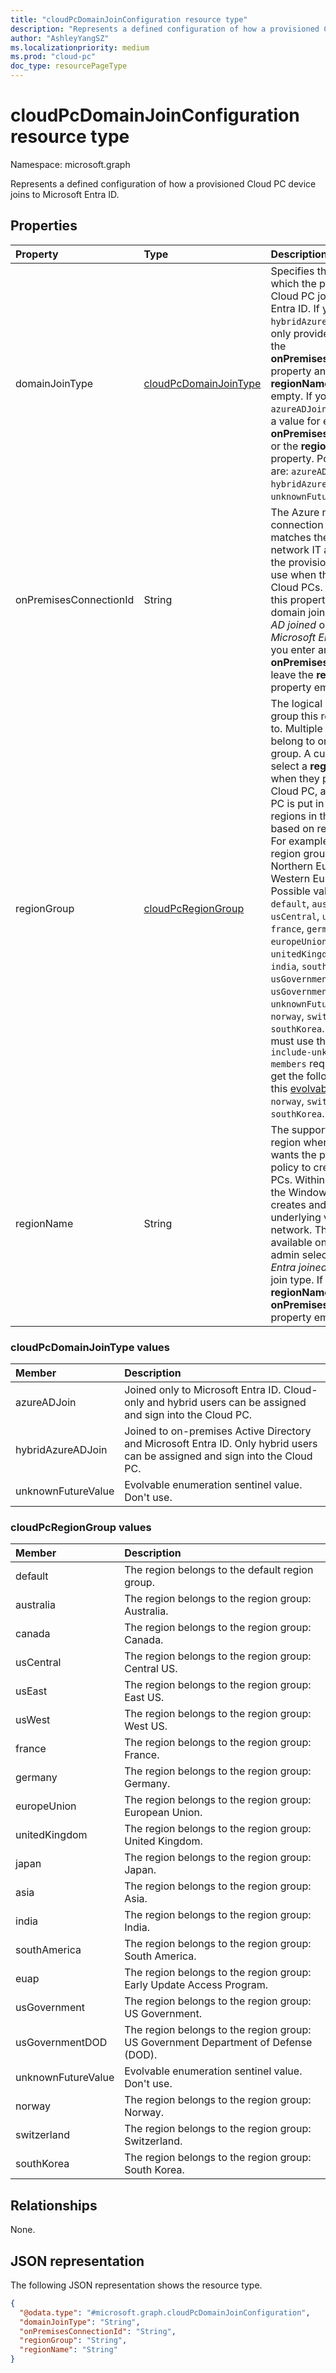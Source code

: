 ```yaml
---
title: "cloudPcDomainJoinConfiguration resource type"
description: "Represents a defined configuration of how a provisioned Cloud PC device joins to Microsoft Entra ID."
author: "AshleyYangSZ"
ms.localizationpriority: medium
ms.prod: "cloud-pc"
doc_type: resourcePageType
---
```


# cloudPcDomainJoinConfiguration resource type

Namespace: microsoft.graph

Represents a defined configuration of how a provisioned Cloud PC device joins to Microsoft Entra ID.

## Properties

|Property|Type|Description|
|:---|:---|:---|
|domainJoinType|[cloudPcDomainJoinType](#cloudpcdomainjointype-values)|Specifies the method by which the provisioned Cloud PC joins Microsoft Entra ID. If you choose the `hybridAzureADJoin` type, only provide a value for the **onPremisesConnectionId** property and leave the **regionName** property empty. If you choose the `azureADJoin` type, provide a value for either the **onPremisesConnectionId** or the **regionName** property. Possible values are: `azureADJoin`, `hybridAzureADJoin`, `unknownFutureValue`.|
|onPremisesConnectionId|String|The Azure network connection ID that matches the virtual network IT admins want the provisioning policy to use when they create Cloud PCs. You can use this property in both domain join types: _Azure AD joined_ or _Hybrid Microsoft Entra joined_. If you enter an **onPremisesConnectionId**, leave the **regionName** property empty.|
|regionGroup|[cloudPcRegionGroup](#cloudpcregiongroup-values)|The logical geographic group this region belongs to. Multiple regions can belong to one region group. A customer can select a **regionGroup** when they provision a Cloud PC, and the Cloud PC is put in one of the regions in the group based on resource status. For example, the Europe region group contains the Northern Europe and Western Europe regions. Possible values are: `default`, `australia`, `canada`, `usCentral`, `usEast`, `usWest`, `france`, `germany`, `europeUnion`, `unitedKingdom`, `japan`, `asia`, `india`, `southAmerica`, `euap`, `usGovernment`, `usGovernmentDOD`, `unknownFutureValue`, `norway`, `switzerland`, `southKorea`. Note that you must use the `Prefer: include-unknown-enum-members` request header to get the following values in this [evolvable enum](/graph/best-practices-concept#handling-future-members-in-evolvable-enumerations): `norway`, `switzerland`, `southKorea`. Read-only.|
|regionName|String|The supported Azure region where the IT admin wants the provisioning policy to create Cloud PCs. Within this region, the Windows 365 service creates and manages the underlying virtual network. This option is available only when the IT admin selects _Microsoft Entra joined_ as the domain join type. If you enter a **regionName**, leave the **onPremisesConnectionId** property empty.|

### cloudPcDomainJoinType values

| Member             | Description                                                                                                                  |
|:-------------------|:-----------------------------------------------------------------------------------------------------------------------------|
| azureADJoin        | Joined only to Microsoft Entra ID. Cloud-only and hybrid users can be assigned and sign into the Cloud PC.                   |
| hybridAzureADJoin  | Joined to on-premises Active Directory and Microsoft Entra ID. Only hybrid users can be assigned and sign into the Cloud PC. |
| unknownFutureValue | Evolvable enumeration sentinel value. Don't use.                                                                             |

### cloudPcRegionGroup values

| Member             | Description                                                                        |
|:-------------------|:-----------------------------------------------------------------------------------|
| default            | The region belongs to the default region group.                                    |
| australia          | The region belongs to the region group: Australia.                                 |
| canada             | The region belongs to the region group: Canada.                                    |
| usCentral          | The region belongs to the region group: Central US.                                |
| usEast             | The region belongs to the region group: East US.                                   |
| usWest             | The region belongs to the region group: West US.                                   |
| france             | The region belongs to the region group: France.                                    |
| germany            | The region belongs to the region group: Germany.                                   |
| europeUnion        | The region belongs to the region group: European Union.                            |
| unitedKingdom      | The region belongs to the region group: United Kingdom.                            |
| japan              | The region belongs to the region group: Japan.                                     |
| asia               | The region belongs to the region group: Asia.                                      |
| india              | The region belongs to the region group: India.                                     |
| southAmerica       | The region belongs to the region group: South America.                             |
| euap               | The region belongs to the region group: Early Update Access Program.               |
| usGovernment       | The region belongs to the region group: US Government.                             |
| usGovernmentDOD    | The region belongs to the region group: US Government Department of Defense (DOD). |
| unknownFutureValue | Evolvable enumeration sentinel value. Don't use.                                   |
| norway             | The region belongs to the region group: Norway.                                    |
| switzerland        | The region belongs to the region group: Switzerland.                               |
| southKorea         | The region belongs to the region group: South Korea.                               |

## Relationships

None.

## JSON representation

The following JSON representation shows the resource type.

<!-- {
  "blockType": "resource",
  "@odata.type": "microsoft.graph.cloudPcDomainJoinConfiguration"
}
-->
``` json
{
  "@odata.type": "#microsoft.graph.cloudPcDomainJoinConfiguration",
  "domainJoinType": "String",
  "onPremisesConnectionId": "String",
  "regionGroup": "String",
  "regionName": "String"
}
```
